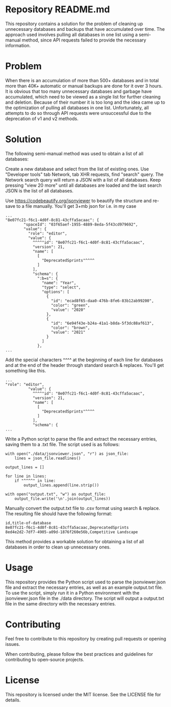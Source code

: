 # Repository README.md
This repository contains a solution for the problem of cleaning up unnecessary databases and backups that have accumulated over time. The approach used involves pulling all databases in one list using a semi-manual method, since API requests failed to provide the necessary information.

# Problem
When there is an accumulation of more than 500+ databases and in total more than 40K+ automatic or manual backups are done for it over 3 hours. It is obvious that too many unnecessary databases and garbage have accumulated, which need to be viewed as a single list for further cleaning and deletion. Because of their number it is too long and the idea came up to the optimization of pulling all databases in one list. Unfortunately, all attempts to do so through API requests were unsuccessful due to the deprecation of v1 and v2 methods.

# Solution
The following semi-manual method was used to obtain a list of all databases:

Create a new database and select from the list of existing ones. Use "Developer tools" tab Network, tab XHR requests, find "search" query. The Network search query will return a JSON with a list of all databases. Keep pressing "view 20 more" until all databases are loaded and the last search JSON is the list of all databases.

Use https://codebeautify.org/jsonviewer to beautify the structure and re-save to a file manually.
You'll get 3+mb json for i.e. in my case
```
...
"8e07fc21-f6c1-4d0f-8c81-43cffa5acaac": {
        "spaceId": "03f65aef-1955-4889-8eda-5f43cd979692",
        "value": {
          "role": "editor",
          "value": {
            ^^^^"id": "8e07fc21-f6c1-4d0f-8c81-43cffa5acaac",
            "version": 21,
            "name": [
              [
                "DeprecatedSprints"^^^^
              ]
            ],
            "schema": {
              ":b=s": {
                "name": "Year",
                "type": "select",
                "options": [
                  {
                    "id": "ecad8f65-daa0-476b-8fe6-83b12ab99200",
                    "color": "green",
                    "value": "2020"
                  },
                  {
                    "id": "6e94f43e-b24a-41a1-b8da-5f3dc88af613",
                    "color": "brown",
                    "value": "2021"
                  }
                ]
              },
...
```

Add the special characters ^^^^ at the beginning of each line for databases and at the end of the header through standard search & replaces. You'll get something like this.
```
...
"role": "editor",
          "value": {
            ^^^^"id": "8e07fc21-f6c1-4d0f-8c81-43cffa5acaac",
            "version": 21,
            "name": [
              [
                "DeprecatedSprints"^^^^
              ]
            ],
            "schema": {
...
```

Write a Python script to parse the file and extract the necessary entries, saving them to a .txt file. The script used is as follows:

```
with open("./data/jsonviewer.json", "r") as json_file:
    lines = json_file.readlines()

output_lines = []

for line in lines:
    if "^^^^" in line:
        output_lines.append(line.strip())

with open("output.txt", "w") as output_file:
    output_file.write('\n'.join(output_lines))
```

Manually convert the output.txt file to .csv format using search & replace. The resulting file should have the following format:

```
id,title-of-database
8e07fc21-f6c1-4d0f-8c81-43cffa5acaac,DeprecatedSprints
8ed4e2d2-7df7-4905-a09d-1876f260e56b,Competitive Landscape
```
This method provides a workable solution for obtaining a list of all databases in order to clean up unnecessary ones.

# Usage
This repository provides the Python script used to parse the jsonviewer.json file and extract the necessary entries, as well as an example output.txt file. To use the script, simply run it in a Python environment with the jsonviewer.json file in the ./data directory. The script will output a output.txt file in the same directory with the necessary entries.

# Contributing
Feel free to contribute to this repository by creating pull requests or opening issues.

When contributing, please follow the best practices and guidelines for contributing to open-source projects.

# License
This repository is licensed under the MIT license. See the LICENSE file for details.

